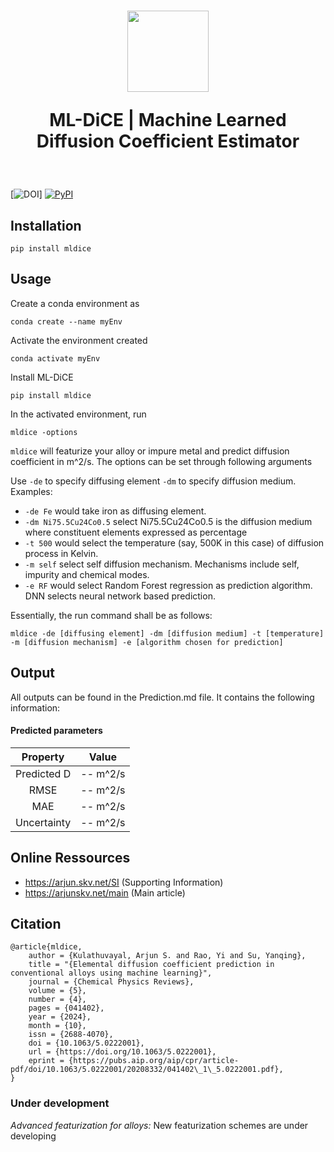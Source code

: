 <h1 align="center">
<img src="https://www.mzlab.co.in/frontend/img/team/logo_.svg" height="130">

ML-DiCE | Machine Learned Diffusion Coefficient Estimator
</h1>
<br>

[![DOI]([https://zenodo.org/badge/DOI/update_soon.svg](https://doi.org/10.1063/5.0222001))]
[![PyPI](https://img.shields.io/pypi/v/mldice/0.2.0)](https://pypi.org/project/mldice/)

## Installation

```
pip install mldice
```
## Usage

Create a conda environment as 

```
conda create --name myEnv
```
Activate the environment created
```
conda activate myEnv
```
Install ML-DiCE
```
pip install mldice
```
In the activated environment, run
```
mldice -options
```

`mldice` will featurize your alloy or impure metal and predict diffusion coefficient in m^2/s. The options can be set through following arguments

Use `-de` to specify diffusing element `-dm` to specify diffusion medium. Examples:

 * `-de Fe` would take iron as diffusing element.
 * `-dm Ni75.5Cu24Co0.5` select Ni75.5Cu24Co0.5 is the diffusion medium where constituent elements expressed as percentage 
 * `-t 500` would select the temperature (say, 500K in this case) of diffusion process in Kelvin.
 * `-m self` select self diffusion mechanism. Mechanisms include self, impurity and chemical modes. 
 * `-e RF` would select Random Forest regression as prediction algorithm. DNN selects neural network based prediction.

Essentially, the run command shall be as follows:
```
mldice -de [diffusing element] -dm [diffusion medium] -t [temperature] -m [diffusion mechanism] -e [algorithm chosen for prediction]
```


## Output

All outputs can be found in the Prediction.md file. It contains the following information:

#### Predicted parameters
|  Property   |    Value    |
|:-----------:|:-----------:|
| Predicted D | --    m^2/s |
|    RMSE     | --    m^2/s |
|     MAE     | --    m^2/s |
| Uncertainty | --    m^2/s |



## Online Ressources

* https://arjun.skv.net/SI (Supporting Information)
* https://arjunskv.net/main (Main article)


## Citation
```
@article{mldice,
    author = {Kulathuvayal, Arjun S. and Rao, Yi and Su, Yanqing},
    title = "{Elemental diffusion coefficient prediction in conventional alloys using machine learning}",
    journal = {Chemical Physics Reviews},
    volume = {5},
    number = {4},
    pages = {041402},
    year = {2024},
    month = {10},
    issn = {2688-4070},
    doi = {10.1063/5.0222001},
    url = {https://doi.org/10.1063/5.0222001},
    eprint = {https://pubs.aip.org/aip/cpr/article-pdf/doi/10.1063/5.0222001/20208332/041402\_1\_5.0222001.pdf},
}

```

### Under development

*Advanced featurization for alloys:* New featurization schemes are under developing

